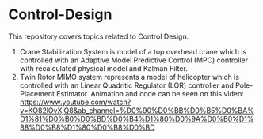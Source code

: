 # Control-Design
This repository covers topics related to Control Design.
1. Crane Stabilization System is model of a top overhead crane which is controlled with an  Adaptive Model Predictive Control (MPC) controller with recalculated physical model and Kalman Filter.
2. Twin Rotor MIMO system represents a model of helicopter which is controlled with an Linear Quadritic Regulator (LQR) controller and Pole-Placement Estimator. Animation and code can be seen on this video: https://www.youtube.com/watch?v=KO82lOvXjQ8&ab_channel=%D0%90%D0%BB%D0%B5%D0%BA%D1%81%D0%B0%D0%BD%D0%B4%D1%80%D0%9A%D0%B0%D1%88%D0%B8%D1%80%D0%B8%D0%BD
